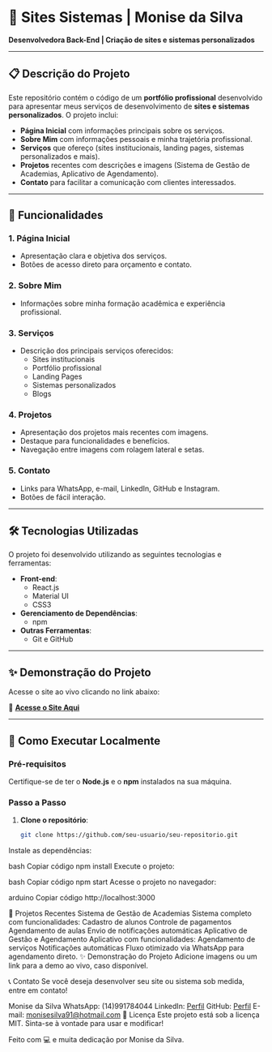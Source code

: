 # 🚀 Sites Sistemas | Monise da Silva

**Desenvolvedora Back-End | Criação de sites e sistemas personalizados**

---

## 📋 **Descrição do Projeto**

Este repositório contém o código de um **portfólio profissional** desenvolvido para apresentar meus serviços de desenvolvimento de **sites e sistemas personalizados**. O projeto inclui:

- **Página Inicial** com informações principais sobre os serviços.
- **Sobre Mim** com informações pessoais e minha trajetória profissional.
- **Serviços** que ofereço (sites institucionais, landing pages, sistemas personalizados e mais).
- **Projetos** recentes com descrições e imagens (Sistema de Gestão de Academias, Aplicativo de Agendamento).
- **Contato** para facilitar a comunicação com clientes interessados.

---

## 🔑 **Funcionalidades**

### 1. **Página Inicial**
   - Apresentação clara e objetiva dos serviços.
   - Botões de acesso direto para orçamento e contato.

### 2. **Sobre Mim**
   - Informações sobre minha formação acadêmica e experiência profissional.

### 3. **Serviços**
   - Descrição dos principais serviços oferecidos:
     - Sites institucionais
     - Portfólio profissional
     - Landing Pages
     - Sistemas personalizados
     - Blogs

### 4. **Projetos**
   - Apresentação dos projetos mais recentes com imagens.
   - Destaque para funcionalidades e benefícios.
   - Navegação entre imagens com rolagem lateral e setas.

### 5. **Contato**
   - Links para WhatsApp, e-mail, LinkedIn, GitHub e Instagram.
   - Botões de fácil interação.

---

## 🛠️ **Tecnologias Utilizadas**

O projeto foi desenvolvido utilizando as seguintes tecnologias e ferramentas:

- **Front-end**:
  - React.js
  - Material UI
  - CSS3
- **Gerenciamento de Dependências**:
  - npm
- **Outras Ferramentas**:
  - Git e GitHub

---
## ✨ **Demonstração do Projeto**

Acesse o site ao vivo clicando no link abaixo:

🔗 **[Acesse o Site Aqui](https://www.sitessistemas.com.br)**

---

## 📝 **Como Executar Localmente**

### **Pré-requisitos**
Certifique-se de ter o **Node.js** e o **npm** instalados na sua máquina.

### **Passo a Passo**

1. **Clone o repositório**:
   ```bash
   git clone https://github.com/seu-usuario/seu-repositorio.git
Instale as dependências:

bash
Copiar código
npm install
Execute o projeto:

bash
Copiar código
npm start
Acesse o projeto no navegador:

arduino
Copiar código
http://localhost:3000

📝 Projetos Recentes
Sistema de Gestão de Academias
Sistema completo com funcionalidades:
Cadastro de alunos
Controle de pagamentos
Agendamento de aulas
Envio de notificações automáticas
Aplicativo de Gestão e Agendamento
Aplicativo com funcionalidades:
Agendamento de serviços
Notificações automáticas
Fluxo otimizado via WhatsApp para agendamento direto.
✨ Demonstração do Projeto
Adicione imagens ou um link para a demo ao vivo, caso disponível.

📞 Contato
Se você deseja desenvolver seu site ou sistema sob medida, entre em contato!

Monise da Silva
WhatsApp: (14)991784044
LinkedIn: [Perfil](https://linkedin.com/in/monise-da-silva)
GitHub: [Perfil](https://github.com/monise91)
E-mail: monisesilva91@hotmail.com
🔗 Licença
Este projeto está sob a licença MIT. Sinta-se à vontade para usar e modificar!

Feito com 💻 e muita dedicação por Monise da Silva.
